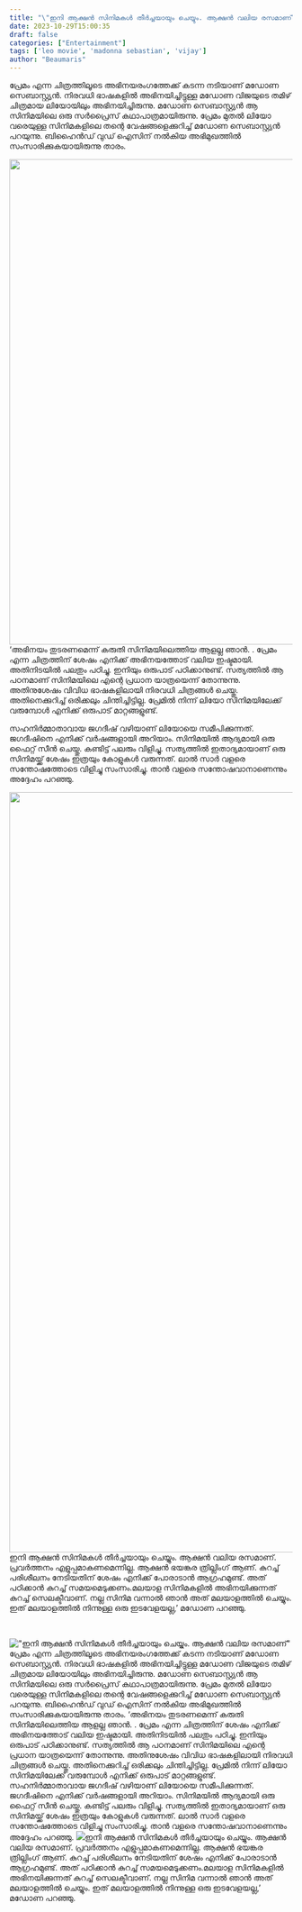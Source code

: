 ```yaml
---
title: "\"ഇനി ആക്ഷൻ സിനിമകൾ തീർച്ചയായും ചെയ്യും. ആക്ഷൻ വലിയ രസമാണ്\""
date: 2023-10-29T15:00:35
draft: false
categories: ["Entertainment"]
tags: ['leo movie', 'madonna sebastian', 'vijay']
author: "Beaumaris"
---
```


പ്രേമം എന്ന ചിത്രത്തിലൂടെ അഭിനയരംഗത്തേക്ക് കടന്ന നടിയാണ് മഡോണ സെബാസ്റ്റ്യൻ. നിരവധി ഭാഷകളിൽ അഭിനയിച്ചിട്ടുള്ള മഡോണ വിജയുടെ തമിഴ് ചിത്രമായ ലിയോയിലും അഭിനയിച്ചിരുന്നു. മഡോണ സെബാസ്റ്റ്യൻ ആ സിനിമയിലെ ഒരു സർപ്രൈസ് കഥാപാത്രമായിരുന്നു. പ്രേമം മുതൽ ലിയോ വരെയുള്ള സിനിമകളിലെ തന്റെ വേഷങ്ങളെക്കുറിച്ച് മഡോണ സെബാസ്റ്റ്യൻ പറയുന്നു. ബിഹൈൻഡ് വുഡ് ഐസിന് നൽകിയ അഭിമുഖത്തിൽ സംസാരിക്കുകയായിരുന്നു താരം.

<img class="size-full wp-image-427283 aligncenter" src="https://cdn.boolokam.com/articles/2023/10/wf.png" alt="" width="872" height="862" />‘അഭിനയം തുടരണമെന്ന് കരുതി സിനിമയിലെത്തിയ ആളല്ല ഞാൻ. . പ്രേമം എന്ന ചിത്രത്തിന് ശേഷം എനിക്ക് അഭിനയത്തോട് വലിയ ഇഷ്ടമായി. അതിനിടയിൽ പലതും പഠിച്ചു. ഇനിയും ഒരുപാട് പഠിക്കാനുണ്ട്. സത്യത്തിൽ ആ പഠനമാണ് സിനിമയിലെ എന്റെ പ്രധാന യാത്രയെന്ന് തോന്നുന്നു. അതിനുശേഷം വിവിധ ഭാഷകളിലായി നിരവധി ചിത്രങ്ങൾ ചെയ്തു. അതിനെക്കുറിച്ച് ഒരിക്കലും ചിന്തിച്ചിട്ടില്ല. പ്രേമിൽ നിന്ന് ലിയോ സിനിമയിലേക്ക് വരുമ്പോൾ എനിക്ക് ഒരുപാട് മാറ്റങ്ങളുണ്ട്.

സഹനിർമ്മാതാവായ ജഗദീഷ് വഴിയാണ് ലിയോയെ സമീപിക്കുന്നത്. ജഗദീഷിനെ എനിക്ക് വർഷങ്ങളായി അറിയാം. സിനിമയിൽ ആദ്യമായി ഒരു ഫൈറ്റ് സീൻ ചെയ്തു. കണ്ടിട്ട് പലരും വിളിച്ചു. സത്യത്തിൽ ഇതാദ്യമായാണ് ഒരു സിനിമയ്ക്ക് ശേഷം ഇത്രയും കോളുകൾ വരുന്നത്. ലാൽ സാർ വളരെ സന്തോഷത്തോടെ വിളിച്ചു സംസാരിച്ചു. താൻ വളരെ സന്തോഷവാനാണെന്നും അദ്ദേഹം പറഞ്ഞു.

<img class="size-full wp-image-427284 aligncenter" src="https://cdn.boolokam.com/articles/2023/10/fwwfwfwffw.jpg" alt="" width="1080" height="1350" />ഇനി ആക്ഷൻ സിനിമകൾ തീർച്ചയായും ചെയ്യും. ആക്ഷൻ വലിയ രസമാണ്. പ്രവർത്തനം എളുപ്പമാകണമെന്നില്ല. ആക്ഷൻ ഭയങ്കര ത്രില്ലിംഗ് ആണ്. കുറച്ച് പരിശീലനം നേടിയതിന് ശേഷം എനിക്ക് പോരാടാൻ ആഗ്രഹമുണ്ട്. അത് പഠിക്കാൻ കുറച്ച് സമയമെടുക്കണം.മലയാള സിനിമകളിൽ അഭിനയിക്കുന്നത് കുറച്ച് സെലക്ടീവാണ്. നല്ല സിനിമ വന്നാൽ ഞാൻ അത് മലയാളത്തിൽ ചെയ്യും. ഇത് മലയാളത്തിൽ നിന്നുള്ള ഒരു ഇടവേളയല്ല,’ മഡോണ പറഞ്ഞു.

&nbsp;


!["ഇനി ആക്ഷൻ സിനിമകൾ തീർച്ചയായും ചെയ്യും. ആക്ഷൻ വലിയ രസമാണ്"](https://cdn.boolokam.com/articles/2023/10/wf.png)പ്രേമം എന്ന ചിത്രത്തിലൂടെ അഭിനയരംഗത്തേക്ക് കടന്ന നടിയാണ് മഡോണ സെബാസ്റ്റ്യൻ. നിരവധി ഭാഷകളിൽ അഭിനയിച്ചിട്ടുള്ള മഡോണ വിജയുടെ തമിഴ് ചിത്രമായ ലിയോയിലും അഭിനയിച്ചിരുന്നു. മഡോണ സെബാസ്റ്റ്യൻ ആ സിനിമയിലെ ഒരു സർപ്രൈസ് കഥാപാത്രമായിരുന്നു. പ്രേമം മുതൽ ലിയോ വരെയുള്ള സിനിമകളിലെ തന്റെ വേഷങ്ങളെക്കുറിച്ച് മഡോണ സെബാസ്റ്റ്യൻ പറയുന്നു. ബിഹൈൻഡ് വുഡ് ഐസിന് നൽകിയ അഭിമുഖത്തിൽ സംസാരിക്കുകയായിരുന്നു താരം. ‘അഭിനയം തുടരണമെന്ന് കരുതി സിനിമയിലെത്തിയ ആളല്ല ഞാൻ. . പ്രേമം എന്ന ചിത്രത്തിന് ശേഷം എനിക്ക് അഭിനയത്തോട് വലിയ ഇഷ്ടമായി. അതിനിടയിൽ പലതും പഠിച്ചു. ഇനിയും ഒരുപാട് പഠിക്കാനുണ്ട്. സത്യത്തിൽ ആ പഠനമാണ് സിനിമയിലെ എന്റെ പ്രധാന യാത്രയെന്ന് തോന്നുന്നു. അതിനുശേഷം വിവിധ ഭാഷകളിലായി നിരവധി ചിത്രങ്ങൾ ചെയ്തു. അതിനെക്കുറിച്ച് ഒരിക്കലും ചിന്തിച്ചിട്ടില്ല. പ്രേമിൽ നിന്ന് ലിയോ സിനിമയിലേക്ക് വരുമ്പോൾ എനിക്ക് ഒരുപാട് മാറ്റങ്ങളുണ്ട്. സഹനിർമ്മാതാവായ ജഗദീഷ് വഴിയാണ് ലിയോയെ സമീപിക്കുന്നത്. ജഗദീഷിനെ എനിക്ക് വർഷങ്ങളായി അറിയാം. സിനിമയിൽ ആദ്യമായി ഒരു ഫൈറ്റ് സീൻ ചെയ്തു. കണ്ടിട്ട് പലരും വിളിച്ചു. സത്യത്തിൽ ഇതാദ്യമായാണ് ഒരു സിനിമയ്ക്ക് ശേഷം ഇത്രയും കോളുകൾ വരുന്നത്. ലാൽ സാർ വളരെ സന്തോഷത്തോടെ വിളിച്ചു സംസാരിച്ചു. താൻ വളരെ സന്തോഷവാനാണെന്നും അദ്ദേഹം പറഞ്ഞു. ![](https://cdn.boolokam.com/articles/2023/10/fwwfwfwffw.jpg)ഇനി ആക്ഷൻ സിനിമകൾ തീർച്ചയായും ചെയ്യും. ആക്ഷൻ വലിയ രസമാണ്. പ്രവർത്തനം എളുപ്പമാകണമെന്നില്ല. ആക്ഷൻ ഭയങ്കര ത്രില്ലിംഗ് ആണ്. കുറച്ച് പരിശീലനം നേടിയതിന് ശേഷം എനിക്ക് പോരാടാൻ ആഗ്രഹമുണ്ട്. അത് പഠിക്കാൻ കുറച്ച് സമയമെടുക്കണം.മലയാള സിനിമകളിൽ അഭിനയിക്കുന്നത് കുറച്ച് സെലക്ടീവാണ്. നല്ല സിനിമ വന്നാൽ ഞാൻ അത് മലയാളത്തിൽ ചെയ്യും. ഇത് മലയാളത്തിൽ നിന്നുള്ള ഒരു ഇടവേളയല്ല,’ മഡോണ പറഞ്ഞു. 
